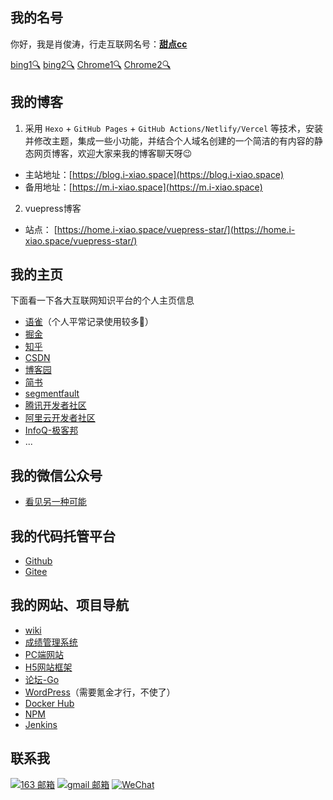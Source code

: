 ## 我的名号

你好，我是肖俊涛，行走互联网名号：[**甜点cc**](https://cn.bing.com/search?q=%E7%94%9C%E7%82%B9cc)

[bing1🔍](https://cn.bing.com/search?q=%E7%94%9C%E7%82%B9cc) [bing2🔍](https://cn.bing.com/search?q=XiaoJt+-+%E7%9C%8B%E8%A7%81%E5%8F%A6%E4%B8%80%E7%A7%8D%E5%8F%AF%E8%83%BD)
[Chrome1🔍](https://www.google.com/search?q=%E7%94%9C%E7%82%B9cc) [Chrome2🔍](https://www.google.com/search?q=XiaoJt+-+%E7%9C%8B%E8%A7%81%E5%8F%A6%E4%B8%80%E7%A7%8D%E5%8F%AF%E8%83%BD)

## 我的博客

1. 采用 `Hexo` + `GitHub Pages` + `GitHub Actions/Netlify/Vercel` 等技术，安装并修改主题，集成一些小功能，并结合个人域名创建的一个简洁的有内容的静态网页博客，欢迎大家来我的博客聊天呀😉

- 主站地址：[https://blog.i-xiao.space](https://blog.i-xiao.space)
- 备用地址：[https://m.i-xiao.space](https://m.i-xiao.space)

2. vuepress博客

- 站点： [https://home.i-xiao.space/vuepress-star/](https://home.i-xiao.space/vuepress-star/)

## 我的主页

下面看一下各大互联网知识平台的个人主页信息

- [语雀](https://www.yuque.com/xiaojt)（个人平常记录使用较多🎁）
- [掘金](https://juejin.cn/user/852876755212814/posts)
- [知乎](https://www.zhihu.com/people/xiaojt_95/posts)
- [CSDN](https://blog.csdn.net/heyYouU?type=blog)
- [博客园](https://www.cnblogs.com/all-smile/)
- [简书](https://www.jianshu.com/u/a59c678b26df)
- [segmentfault](https://segmentfault.com/u/xiaojt/articles)
- [腾讯开发者社区](https://cloud.tencent.com/developer/user/8986240/articles)
- [阿里云开发者社区](https://developer.aliyun.com/profile/expert/7h4gnxxfricga)
- [InfoQ-极客邦](https://www.infoq.cn/profile/96E83A61F8EC0F/publish)
- ...
## 我的微信公众号
<!-- https://images.cnblogs.com/cnblogs_com/blogs/342390/galleries/2204437/o_220901105854_qrcode_wechat02.jpg -->
<!-- https://cdn.jsdelivr.net/gh/all-smile/nav@1.0.6/static/images/qrcode_wechat02.jpg -->
<!-- https://gitee.com/hey-u/nav/raw/master/static/images/qrcode_wechat02.jpg -->
- [看见另一种可能](https://pic.imgdb.cn/item/63118f9f16f2c2beb1da309c.jpg)

## 我的代码托管平台

- [Github](https://github.com/all-smile)
- [Gitee](https://gitee.com/hey-u)

## 我的网站、项目导航
<!-- https://www.i-xiao.space/pc/compassNav -->
<!-- https://www.i-xiao.space/pc/main/home -->
- [wiki](https://web.i-xiao.space/#/wiki)
- [成绩管理系统](http://i-xiao.space:3000/)
- [PC端网站](https://web.i-xiao.space)
- [H5网站框架](https://home.i-xiao.space/mobile-h5/)
- [论坛-Go](http://118.190.59.105:8088/)
- [WordPress](http://118.190.59.105:8000/)（需要氪金才行，不使了）
- [Docker Hub](https://hub.docker.com/u/xiaobluewhale)
- [NPM](https://www.npmjs.com/~xiaojt)
- [Jenkins](http://118.190.59.105:8082/)
<!-- - [supervisor](https://www.i-xiao.space/supervisor/) -->

## 联系我

[![163 邮箱](https://img.shields.io/badge/-163%20Mail-FC1F1F?style=plastic&link=mailto:find_onepiece@163.com)](mailto:find_onepiece@163.com)
[![gmail 邮箱](https://img.shields.io/badge/Gmail-D14836?logo=gmail&logoColor=white)](mailto:juntaoxiaocc@gmail.com)
[![WeChat](https://img.shields.io/badge/WeChat-07C160?logo=wechat&logoColor=white)](https://pic1.imgdb.cn/item/636a10f916f2c2beb1f29081.jpg)
